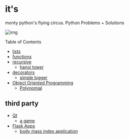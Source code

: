 # it's

monty python's flying circus. Python Problems + Solutions

![img](./static/img/monty.jpg)


Table of Contents

* [lists](./src/lists)
* [functions](./src/functions)
* [recursive](./src/recursive)
    * [hanoi tower](./src/recursive/hanoi/README.md)
* [decorators](./src/decorators)
    * [simple logger](./src/decorators/simple.logger/README.md)
* [Object Oriented Programming](./src/oop)
    * [Polynomial](./src/oop/polynomial/README.md)

## third party 
* [Qt]()
    * [a game](./src/qt/game/README.md)
* [Flask Apps](./src/flask_apps)
    * [body mass index application](./src/flask_apps/bmi/README.md)